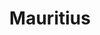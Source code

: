 ---
title: "Mauritius"
introtext: "Mauritius, het land dat bekend staat van de dodo, is het paradijs op aarde! Het is een klein eiland in de Indische Oceaan, bijna 2.000 kilometer voor de kust van Afrika. Er heerst een tropisch klimaat, waardoor het hier het hele jaar door goed vertoeven is. Geniet op de parelwitte zandstranden met een cocktail in je hand van een prachtige zonsonderdag of ga lekker duiken in de azuurblauwe oceaan bomvol onderwaterleven. Niet voor niets is Mauritius zelfs benoemd tot meeste romantische bestemming ter wereld."
introimage: "https://lh3.googleusercontent.com/sP4AzGeynl_zvV8co458UByQV7w1naSJchLDUM4IysBGxDzou85Td_HcQr7O92bvEMm8CJ9t_D8Oio1oRxojO1HgqpMycOO-zzwbgdVlmslmZdtd1YdBjT__DP-hAoiQ_gPTsh-bfw=w800"
surface: "2.040"
inhabitants: "1.265.000"
rate: "40,41"
valuta: "roepie"
bigmac_index: ""
images: ""
---